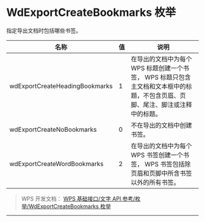 # WdExportCreateBookmarks 枚举

指定导出文档时包括哪些书签。

| 名称                           | 值  | 说明                                                                                                                           |
|--------------------------------|-----|--------------------------------------------------------------------------------------------------------------------------------|
| wdExportCreateHeadingBookmarks | 1   | 在导出的文档中为每个 WPS 标题创建一个书签， WPS 标题只包含主文档和文本框中的标题，不包含页眉、页脚、尾注、脚注或注释中的标题。 |
| wdExportCreateNoBookmarks      | 0   | 不在导出的文档中创建书签。                                                                                                     |
| wdExportCreateWordBookmarks    | 2   | 在导出的文档中为每个 WPS 书签创建一个书签， WPS 书签包括除页眉和页脚中所含书签以外的所有书签。                                 |

> WPS 开发文档： [WPS 基础接口/文字 API 参考/枚举/WdExportCreateBookmarks 枚举](https://qn.cache.wpscdn.cn/encs/doc/office_v19/topics/WPS%20%E5%9F%BA%E7%A1%80%E6%8E%A5%E5%8F%A3/%E6%96%87%E5%AD%97%20API%20%E5%8F%82%E8%80%83/%E6%9E%9A%E4%B8%BE/WdExportCreateBookmarks%20%E6%9E%9A%E4%B8%BE.html)

------------------------------------------------------------------------
